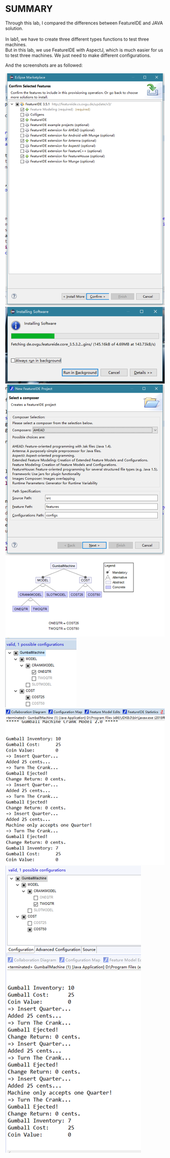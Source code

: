 # SUMMARY
Through this lab, I compared the differences between FeatureIDE and JAVA solution. <br><br>
In lab1, we have to create three different types functions to test three machines.<br>
But in this lab, we use FeatureIDE with AspectJ, which is much easier for us to test three machines. We just need to make different configurations.<br>

And the screenshots are as followed:<br><br>
![alt text](https://github.com/mengchaoli/cmpe202/blob/master/lab10/Images/1.png) <br>
![alt text](https://github.com/mengchaoli/cmpe202/blob/master/lab10/Images/2.png) <br>
![alt text](https://github.com/mengchaoli/cmpe202/blob/master/lab10/Images/3.png) <br>
![alt text](https://github.com/mengchaoli/cmpe202/blob/master/lab10/Images/4.png) <br>
![alt text](https://github.com/mengchaoli/cmpe202/blob/master/lab10/Images/5.png) <br>
![alt text](https://github.com/mengchaoli/cmpe202/blob/master/lab10/Images/5output.png) <br>
![alt text](https://github.com/mengchaoli/cmpe202/blob/master/lab10/Images/6.png) <br>
